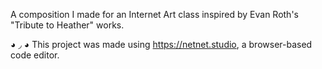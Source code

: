 A composition I made for an Internet Art class inspired by Evan Roth's "Tribute to Heather" works.

◕ ◞ ◕ This project was made using https://netnet.studio, a browser-based code editor.
